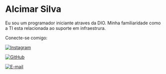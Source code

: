 # Alcimar Silva


Eu sou um programador iniciante atraves da DIO. Minha familiaridade como a TI esta relacionada ao suporte em infraestrura.

Conecte-se comigo:

[![Instagram](https://img.shields.io/badge/-Instagram-%23E4405F?style=for-the-badge&logo=instagram&logoColor=white)](https://www.instagram.com/alcimar.ma/)

[![GitHub](https://img.shields.io/badge/GitHub-100000?style=for-the-badge&logo=github&logoColor=white)](https://github.com/Alcimar3)

[![E-mail](https://img.shields.io/badge/-Email-000?style=for-the-badge&logo=microsoft-outlook&logoColor=007BFF)](mailto:alcimar3@hotmail.com)
